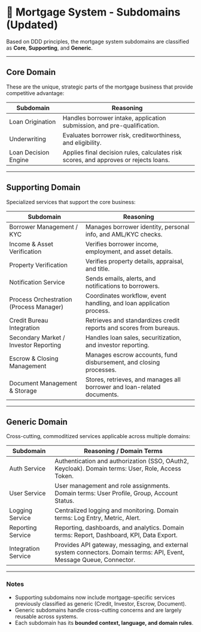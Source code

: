 # 📌 Mortgage System - Subdomains (Updated)

Based on DDD principles, the mortgage system subdomains are classified as **Core**, **Supporting**, and **Generic**.

---

## **Core Domain**
These are the unique, strategic parts of the mortgage business that provide competitive advantage:

| **Subdomain** | **Reasoning** |
|---------------|---------------|
| Loan Origination | Handles borrower intake, application submission, and pre-qualification. |
| Underwriting | Evaluates borrower risk, creditworthiness, and eligibility. |
| Loan Decision Engine | Applies final decision rules, calculates risk scores, and approves or rejects loans. |

---

## **Supporting Domain**
Specialized services that support the core business:

| **Subdomain** | **Reasoning** |
|---------------|---------------|
| Borrower Management / KYC | Manages borrower identity, personal info, and AML/KYC checks. |
| Income & Asset Verification | Verifies borrower income, employment, and asset details. |
| Property Verification | Verifies property details, appraisal, and title. |
| Notification Service | Sends emails, alerts, and notifications to borrowers. |
| Process Orchestration (Process Manager) | Coordinates workflow, event handling, and loan application process. |
| Credit Bureau Integration | Retrieves and standardizes credit reports and scores from bureaus. |
| Secondary Market / Investor Reporting | Handles loan sales, securitization, and investor reporting. |
| Escrow & Closing Management | Manages escrow accounts, fund disbursement, and closing processes. |
| Document Management & Storage | Stores, retrieves, and manages all borrower and loan-related documents. |

---

## **Generic Domain**
Cross-cutting, commoditized services applicable across multiple domains:

| **Subdomain** | **Reasoning / Domain Terms** |
|---------------|-----------------------------|
| Auth Service | Authentication and authorization (SSO, OAuth2, Keycloak). Domain terms: User, Role, Access Token. |
| User Service | User management and role assignments. Domain terms: User Profile, Group, Account Status. |
| Logging Service | Centralized logging and monitoring. Domain terms: Log Entry, Metric, Alert. |
| Reporting Service | Reporting, dashboards, and analytics. Domain terms: Report, Dashboard, KPI, Data Export. |
| Integration Service | Provides API gateway, messaging, and external system connectors. Domain terms: API, Event, Message Queue, Connector. |

---

### **Notes**
- Supporting subdomains now include mortgage-specific services previously classified as generic (Credit, Investor, Escrow, Document).
- Generic subdomains handle cross-cutting concerns and are largely reusable across systems.
- Each subdomain has its **bounded context, language, and domain rules**.
